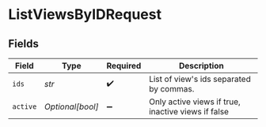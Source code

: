 # ListViewsByIDRequest


## Fields

| Field                                              | Type                                               | Required                                           | Description                                        |
| -------------------------------------------------- | -------------------------------------------------- | -------------------------------------------------- | -------------------------------------------------- |
| `ids`                                              | *str*                                              | :heavy_check_mark:                                 | List of view's ids separated by commas.            |
| `active`                                           | *Optional[bool]*                                   | :heavy_minus_sign:                                 | Only active views if true, inactive views if false |